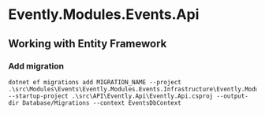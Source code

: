 # Evently.Modules.Events.Api

## Working with Entity Framework

### Add migration
```shell
dotnet ef migrations add MIGRATION_NAME --project .\src\Modules\Events\Evently.Modules.Events.Infrastructure\Evently.Modules.Events.Infrastructure.csproj --startup-project .\src\API\Evently.Api\Evently.Api.csproj --output-dir Database/Migrations --context EventsDbContext
```
